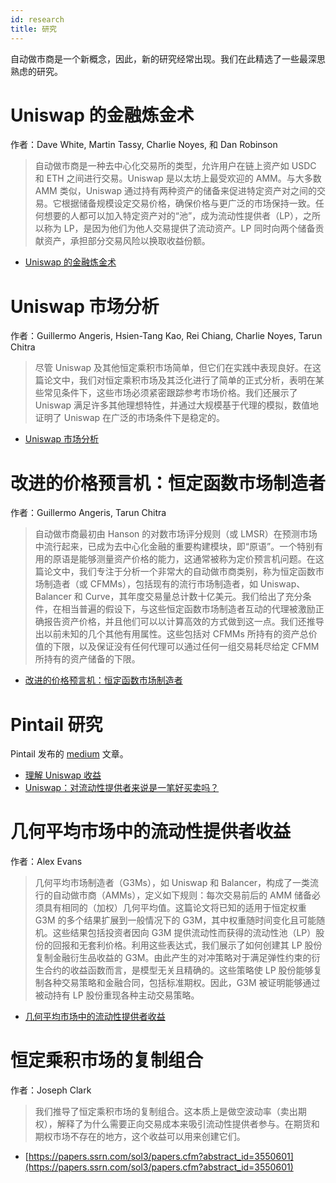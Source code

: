 ```yaml
---
id: research
title: 研究
---
```


自动做市商是一个新概念，因此，新的研究经常出现。我们在此精选了一些最深思熟虑的研究。

# Uniswap 的金融炼金术

作者：Dave White, Martin Tassy, Charlie Noyes, 和 Dan Robinson

> 自动做市商是一种去中心化交易所的类型，允许用户在链上资产如 USDC 和 ETH 之间进行交易。Uniswap 是以太坊上最受欢迎的 AMM。与大多数 AMM 类似，Uniswap 通过持有两种资产的储备来促进特定资产对之间的交易。它根据储备规模设定交易价格，确保价格与更广泛的市场保持一致。任何想要的人都可以加入特定资产对的“池”，成为流动性提供者（LP），之所以称为 LP，是因为他们为他人交易提供了流动资产。LP 同时向两个储备贡献资产，承担部分交易风险以换取收益份额。

- [Uniswap 的金融炼金术](https://research.paradigm.xyz/uniswaps-alchemy)

# Uniswap 市场分析

作者：Guillermo Angeris, Hsien-Tang Kao, Rei Chiang, Charlie Noyes, Tarun Chitra

> 尽管 Uniswap 及其他恒定乘积市场简单，但它们在实践中表现良好。在这篇论文中，我们对恒定乘积市场及其泛化进行了简单的正式分析，表明在某些常见条件下，这些市场必须紧密跟踪参考市场价格。我们还展示了 Uniswap 满足许多其他理想特性，并通过大规模基于代理的模拟，数值地证明了 Uniswap 在广泛的市场条件下是稳定的。

- [Uniswap 市场分析](https://arxiv.org/abs/1911.03380)

# 改进的价格预言机：恒定函数市场制造者

作者：Guillermo Angeris, Tarun Chitra

> 自动做市商最初由 Hanson 的对数市场评分规则（或 LMSR）在预测市场中流行起来，已成为去中心化金融的重要构建模块，即“原语”。一个特别有用的原语是能够测量资产价格的能力，这通常被称为定价预言机问题。在这篇论文中，我们专注于分析一个非常大的自动做市商类别，称为恒定函数市场制造者（或 CFMMs），包括现有的流行市场制造者，如 Uniswap、Balancer 和 Curve，其年度交易量总计数十亿美元。我们给出了充分条件，在相当普遍的假设下，与这些恒定函数市场制造者互动的代理被激励正确报告资产价格，并且他们可以以计算高效的方式做到这一点。我们还推导出以前未知的几个其他有用属性。这些包括对 CFMMs 所持有的资产总价值的下限，以及保证没有任何代理可以通过任何一组交易耗尽给定 CFMM 所持有的资产储备的下限。

- [改进的价格预言机：恒定函数市场制造者](https://arxiv.org/abs/2003.10001)

# Pintail 研究

Pintail 发布的 [medium](https://medium.com/@pintail) 文章。

- [理解 Uniswap 收益](https://medium.com/@pintail/understanding-uniswap-returns-cc593f3499ef)
- [Uniswap：对流动性提供者来说是一笔好买卖吗？](https://medium.com/@pintail/uniswap-a-good-deal-for-liquidity-providers-104c0b6816f2)

# 几何平均市场中的流动性提供者收益

作者：Alex Evans

> 几何平均市场制造者（G3Ms），如 Uniswap 和 Balancer，构成了一类流行的自动做市商（AMMs），定义如下规则：每次交易前后的 AMM 储备必须具有相同的（加权）几何平均值。这篇论文将已知的适用于恒定权重 G3M 的多个结果扩展到一般情况下的 G3M，其中权重随时间变化且可能随机。这些结果包括投资者因向 G3M 提供流动性而获得的流动性池（LP）股份的回报和无套利价格。利用这些表达式，我们展示了如何创建其 LP 股份复制金融衍生品收益的 G3M。由此产生的对冲策略对于满足弹性约束的衍生合约的收益函数而言，是模型无关且精确的。这些策略使 LP 股份能够复制各种交易策略和金融合同，包括标准期权。因此，G3M 被证明能够通过被动持有 LP 股份重现各种主动交易策略。

- [几何平均市场中的流动性提供者收益](https://arxiv.org/abs/2006.08806)

# 恒定乘积市场的复制组合

作者：Joseph Clark

> 我们推导了恒定乘积市场的复制组合。这本质上是做空波动率（卖出期权），解释了为什么需要正向交易成本来吸引流动性提供者参与。在期货和期权市场不存在的地方，这个收益可以用来创建它们。

- [https://papers.ssrn.com/sol3/papers.cfm?abstract_id=3550601](https://papers.ssrn.com/sol3/papers.cfm?abstract_id=3550601)